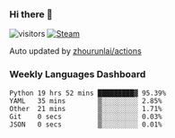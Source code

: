 ### Hi there 👋

![visitors](https://visitor-badge.glitch.me/badge?page_id=zhourunlai)
[![Steam](https://img.shields.io/badge/dynamic/json?label=Steam&query=%24.data.totalSubs&url=https%3A%2F%2Fapi.spencerwoo.com%2Fsubstats%2F%3Fsource%3DsteamGames%26queryKey%3D76561198285156854&suffix=%20Games&logo=steam&labelColor=134375&color=0b1a37&longCache=true)](http://steamcommunity.com/profiles/76561198285156854)

Auto updated by <a href="https://github.com/zhourunlai/zhourunlai/actions" target="_blank">zhourunlai/actions</a>

### Weekly Languages Dashboard

<!--PART:wakatime-->
```text
Python 19 hrs 52 mins █████████▓ 95.39%
YAML   35 mins        ▒░░░░░░░░░ 2.85%
Other  21 mins        ▒░░░░░░░░░ 1.71%
Git    0 secs         ▒░░░░░░░░░ 0.03%
JSON   0 secs         ▒░░░░░░░░░ 0.01%
```
<!--PART:wakatime-->
